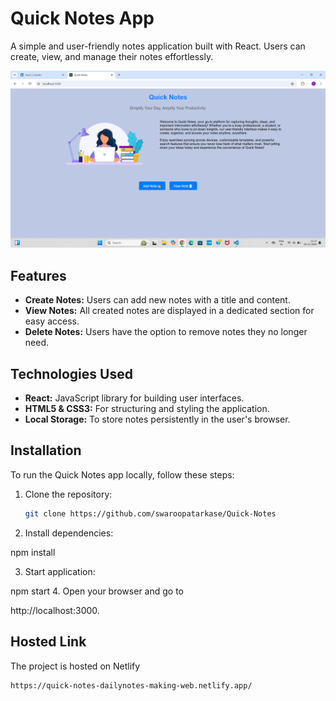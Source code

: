 # Quick Notes App

A simple and user-friendly notes application built with React. Users can create, view, and manage their notes effortlessly.

![Quick Notes App Screenshot](./src/views/Home/Screenshot%20(159).png)  

## Features

- **Create Notes:** Users can add new notes with a title and content.
- **View Notes:** All created notes are displayed in a dedicated section for easy access.
- **Delete Notes:** Users have the option to remove notes they no longer need.

## Technologies Used

- **React:** JavaScript library for building user interfaces.
- **HTML5 & CSS3:** For structuring and styling the application.
- **Local Storage:** To store notes persistently in the user's browser.

## Installation

To run the Quick Notes app locally, follow these steps:

1. Clone the repository:
   ```bash
   git clone https://github.com/swaroopatarkase/Quick-Notes

   
2. Install dependencies:

npm install

3. Start application:

npm start
4. Open your browser and go to 

http://localhost:3000. 

## Hosted Link

The project is hosted on Netlify 
```bash
https://quick-notes-dailynotes-making-web.netlify.app/